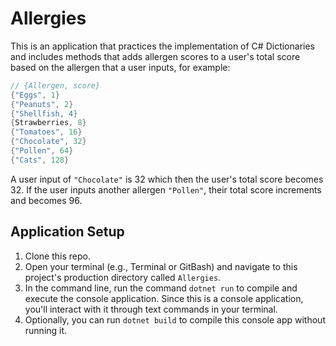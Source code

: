# Allergies

This is an application that practices the implementation of C# Dictionaries and includes methods that adds allergen scores to a user's total score based on the allergen that a user inputs, for example:

```csharp
// {Allergen, score}
{"Eggs", 1}
{"Peanuts", 2}
{"Shellfish, 4}
{Strawberries, 8}
{"Tomatoes", 16}
{"Chocolate", 32}
{"Pollen", 64}
{"Cats", 128}
```
A user input of `"Chocolate"` is 32 which then the user's total score becomes 32. If the user inputs another allergen `"Pollen"`, their total score increments and becomes 96. 

## Application Setup

1. Clone this repo.
2. Open your terminal (e.g., Terminal or GitBash) and navigate to this project's production directory called `Allergies`.
3. In the command line, run the command `dotnet run` to compile and execute the console application. Since this is a console application, you'll interact with it through text commands in your terminal.
4. Optionally, you can run `dotnet build` to compile this console app without running it.
